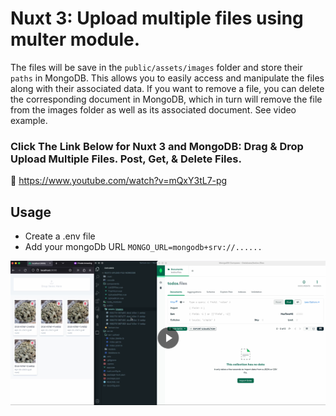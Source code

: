 # Nuxt 3: Upload multiple files using multer module. #
The files will be save in the `public/assets/images` folder and store their `paths` in MongoDB. This allows you to easily access and manipulate the files along with their associated data. If you want to remove a file, you can delete the corresponding document in MongoDB, which in turn will remove the file from the images folder as well as its associated document. See video example.

### Click The Link Below for Nuxt 3 and MongoDB: Drag & Drop Upload Multiple Files. Post, Get, & Delete Files.
🔗 https://www.youtube.com/watch?v=mQxY3tL7-pg


## Usage ##
* Create a .env file
* Add your mongoDb URL `MONGO_URL=mongodb+srv://......`

[![Example video](https://github.com/ReaganM02/Nuxt3-Upload-Multiple-Files-To-MongoDB/blob/master/public/Screenshot%202023-04-29%20at%201.18.40%20AM.png)](https://res.cloudinary.com/dg1sh76js/video/upload/v1682702146/Screen_Recording_2023-04-29_at_1.02.40_AM_pvkzwj.mov)
